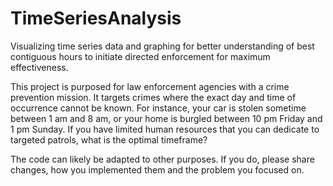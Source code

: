 # TimeSeriesAnalysis
Visualizing time series data and graphing for better understanding of best contiguous hours to initiate directed enforcement for maximum effectiveness.

This project is purposed for law enforcement agencies with a crime prevention mission. It targets crimes where the exact day and time of occurrence cannot be known. For instance, your car is stolen sometime between 1 am and 8 am, or your home is burgled between 10 pm Friday and 1 pm Sunday. If you have limited human resources that you can dedicate to targeted patrols, what is the optimal timeframe?

The code can likely be adapted to other purposes. If you do, please share changes, how you implemented them and the problem you focused on.